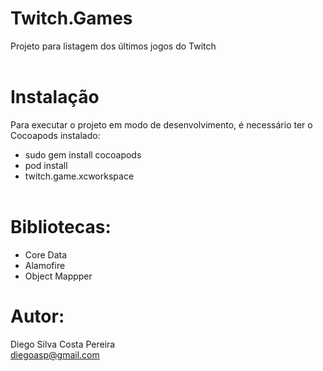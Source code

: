 # Twitch.Games
Projeto para listagem dos últimos jogos do Twitch <br /><br />

# Instalação
Para executar o projeto em modo de desenvolvimento, é necessário ter o Cocoapods instalado:<br />
- sudo gem install cocoapods <br />
- pod install <br />
- twitch.game.xcworkspace<br /><br />

# Bibliotecas:
- Core Data
- Alamofire
- Object Mappper

# Autor:
Diego Silva Costa Pereira <br />
diegoasp@gmail.com
